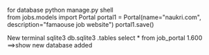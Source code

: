



















for database
 python manage.py  shell                                                  
from jobs.models import Portal
 portal1 = Portal(name="naukri.com", description="famaouse job website")
portal1.save()


New terminal
 sqlite3 db.sqlite3
.tables
 select * from job_portal
1.600
==>show new database added